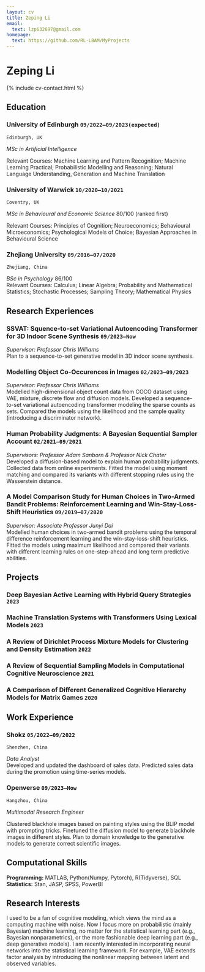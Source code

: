 ```yaml
---
layout: cv
title: Zeping Li
email:
  text: lzp632697@gmail.com
homepage:
  text: https://github.com/RL-LBAM/MyProjects
---
```


# Zeping **Li**

<!--
include contact information from the front matter
Supported arguments:
    - homepage: url, text
    - phone
    - email
-->

{% include cv-contact.html %}

## Education

### **University of Edinburgh** `09/2022–09/2023(expected)`

```
Edinburgh, UK
```

*MSc in Artificial Intelligence*



Relevant Courses: Machine Learning and Pattern Recognition; Machine Learning Practical; Probabilistic Modelling and Reasoning; Natural Language Understanding, Generation and Machine Translation

### **University of Warwick** `10/2020–10/2021`

```
Coventry, UK
```

*MSc in Behavioural and Economic Science* 80/100 (ranked first)



Relevant Courses: Principles of Cognition; Neuroeconomics; Behavioural Microeconomics; Psychological Models of Choice; Bayesian Approaches in Behavioural Science

### **Zhejiang University** `09/2016–07/2020`

```
Zhejiang, China
```

*BSc in Psychology* 86/100  
Relevant Courses: Calculus; Linear Algebra; Probability and Mathematical Statistics; Stochastic Processes; Sampling Theory; Mathematical Physics

## Research Experiences
### **SSVAT: Squence-to-set Variational Autoencoding Transformer for 3D Indoor Scene Synthesis** `09/2023–Now`
*Supervisor: Professor Chris Williams*  
Plan to a sequence-to-set generative model in 3D indoor scene synthesis.

### **Modelling Object Co-Occurences in Images** `02/2023–09/2023`
*Supervisor: Professor Chris Williams*  
Modelled high-dimensional object count data from COCO dataset using VAE, mixture, discrete flow and diffusion models. Developed a sequence-to-set variational autoencoding transformer modeling the sparse counts as sets. Compared the models using the likelihood and the sample quality (introducing a discriminator network).

### **Human Probability Judgments: A Bayesian Sequential Sampler Account** `02/2021–09/2021`
*Supervisors: Professor Adam Sanborn & Professor Nick Chater*  
Developed a diffusion-based model to explain human probability judgments. Collected data from online experiments. Fitted the model using moment matching and compared its variants with different stopping rules using the Wasserstein distance.

### **A Model Comparison Study for Human Choices in Two-Armed Bandit Problems: Reinforcement Learning and Win-Stay-Loss-Shift Heuristics** `09/2019–07/2020`  
*Supervisor: Associate Professor Junyi Dai*  
Modelled human choices in two-armed bandit problems using the temporal difference reinforcement learning and the win-stay-loss-shift heuristics. Fitted the models using maximum likelihood and compared their variants with different learning rules on one-step-ahead and long term predictive abilities.

## Projects
### **Deep Bayesian Active Learning with Hybrid Query Strategies** `2023`
### **Machine Translation Systems with Transformers Using Lexical Models** `2023`
### **A Review of Dirichlet Process Mixture Models for Clustering and Density Estimation** `2022`
### **A Review of Sequential Sampling Models in Computational Cognitive Neuroscience** `2021`
### **A Comparison of Different Generalized Cognitive Hierarchy Models for Matrix Games** `2020`


## Work Experience
### **Shokz** `05/2022–09/2022`
```
Shenzhen, China
```
*Data Analyst*   
Developed and updated the dashboard of sales data. Predicted sales data during the promotion using time-series models.

### **Openverse** `09/2023–Now`
```
Hangzhou, China
```
*Multimodal Research Engineer* 

Clustered blackhole images based on painting styles using the BLIP model with prompting tricks. Finetuned the diffusion model to generate blackhole images in different styles. Plan to domain knowledge to the generative models to generate correct scientific images.

## Computational Skills
**Programming:** MATLAB, Python(Numpy, Pytorch), R(Tidyverse), SQL  
**Statistics:** Stan, JASP, SPSS, PowerBI
## Research Interests
I used to be a fan of cognitive modeling, which views the mind as a computing machine with noise. Now I focus more on probabilistic (mainly Bayesian) machine learning, no matter for the statistical learning part (e.g., Bayesian nonparametrics), or the more fashionable deep learning part (e.g., deep generative models). I am recently interested in incorporating neural networks into the statistical learning framework. For example, VAE extends factor analysis by introducing the nonlinear mapping between latent and observed variables.




<!-- ### Footer

-->
